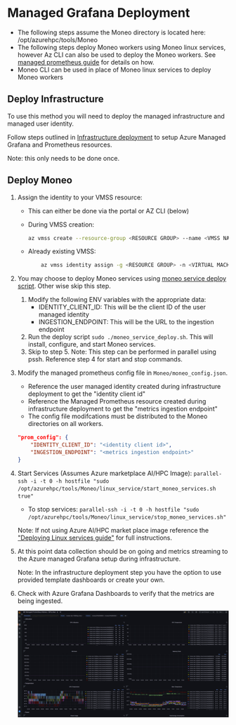 # Managed Grafana Deployment #

- The following steps assume the Moneo directory is located here: /opt/azurehpc/tools/Moneo
- The following steps deploy Moneo workers using Moneo linux services, however Az CLI can also be used to deploy the Moneo workers. See [managed prometheus guide](./ManagedPrometheusAgent.md) for details on how.
- Moneo CLI can be used in place of Moneo linux services to deploy Moneo workers

## Deploy Infrastructure ##

To use this method you will need to deploy the managed infrastructure and managed user identity.

Follow steps outlined in [Infrastructure deployment](../deploy_managed_infra/README.md) to setup Azure Managed Grafana and Prometheus resources.

  Note: this only needs to be done once.

## Deploy Moneo ##

1. Assign the identity to your VMSS resource:
    - This can either be done via the portal or AZ CLI (below)
    - During VMSS creation:

        ```sh
        az vmss create --resource-group <RESOURCE GROUP> --name <VMSS NAME> --image <SKU Linux Image> --admin-username <USER NAME> --admin-password <PASSWORD> --assign-identity <USER ASSIGNED IDENTITY> --role <ROLE> --scope <SUBSCRIPTION>
        ```

    - Already existing VMSS:

        ```sh
            az vmss identity assign -g <RESOURCE GROUP> -n <VIRTUAL MACHINE SCALE SET NAME> --identities <USER ASSIGNED IDENTITY>
        ```

2. You may choose to deploy Moneo services using [moneo service deploy script](../linux_service/moneo_service_deploy.sh). Other wise skip this step.
    1. Modify the following ENV variables with the appropriate data:
       - IDENTITY_CLIENT_ID: This will be the client ID of the user managed identity
       - INGESTION_ENDPOINT: This will be the URL to the ingestion endpoint
    2. Run the deploy script ```sudo ./moneo_service_deploy.sh```. This will install, configure, and start Moneo services.
    3. Skip to step 5.
    Note: This step can be performed in parallel using pssh. Reference step 4 for start and stop commands.

3. Modify the managed prometheus config file in `Moneo/moneo_config.json`.
    - Reference the user managed identity created during infrastructure deployment to get the "identity client id"
    - Reference the Managed Prometheus resource created during infrastructure deployment to get the "metrics ingestion endpoint"
    - The config file modifcations must be distributed to the Moneo directories on all workers.

    ```json
    "prom_config": {
        "IDENTITY_CLIENT_ID": "<identity client id>",
        "INGESTION_ENDPOINT": "<metrics ingestion endpoint>"
    } 
    ```

4. Start Services (Assumes Azure marketplace AI/HPC Image): ``` parallel-ssh -i -t 0 -h hostfile "sudo /opt/azurehpc/tools/Moneo/linux_service/start_moneo_services.sh true" ```
    - To stop services: ```parallel-ssh -i -t 0 -h hostfile "sudo /opt/azurehpc/tools/Moneo/linux_service/stop_moneo_services.sh"```

    Note: If not using Azure AI/HPC market place image reference the ["Deploying Linux services guide"](../linux_service/README.md) for full instructions.

5. At this point data collection should be on going and metrics streaming to the Azure managed Grafana setup during infrastructure.

    Note: In the infrastructure deployment step you have the option to use provided template dashboards or create your own.

6. Check with Azure Grafana Dashboards to verify that the metrics are being ingested.

    ![image](assets/azuregrafana-managed_prometheus.png)
